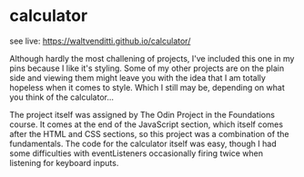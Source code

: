 # calculator

see live: https://waltvenditti.github.io/calculator/

Although hardly the most challening of projects, I've included this one in my pins because I like it's styling. Some of my other projects are on the plain side and viewing them might leave you with the idea that I am totally hopeless when it comes to style. Which I still may be, depending on what you think of the calculator... 

The project itself was assigned by The Odin Project in the Foundations course. It comes at the end of the JavaScript section, which itself comes after the HTML and CSS sections, so this project was a combination of the fundamentals. The code for the calculator itself was easy, though I had some difficulties with eventListeners occasionally firing twice when listening for keyboard inputs. 

